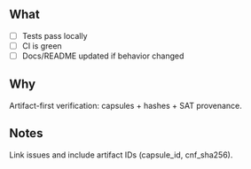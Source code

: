 ## What

- [ ] Tests pass locally
- [ ] CI is green
- [ ] Docs/README updated if behavior changed

## Why

Artifact-first verification: capsules + hashes + SAT provenance.

## Notes

Link issues and include artifact IDs (capsule_id, cnf_sha256).
